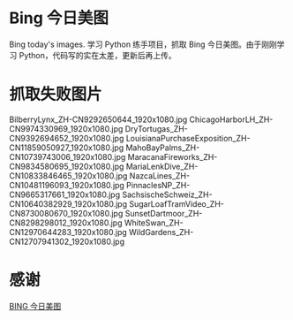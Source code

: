 # Bing 今日美图

Bing today's images. 学习 Python 练手项目，抓取 Bing 今日美图。由于刚刚学习 Python，代码写的实在太差，更新后再上传。

# 抓取失败图片

BilberryLynx_ZH-CN9292650644_1920x1080.jpg
ChicagoHarborLH_ZH-CN9974330969_1920x1080.jpg
DryTortugas_ZH-CN9392694652_1920x1080.jpg
LouisianaPurchaseExposition_ZH-CN11859050927_1920x1080.jpg
MahoBayPalms_ZH-CN10739743006_1920x1080.jpg
MaracanaFireworks_ZH-CN9834580695_1920x1080.jpg
MariaLenkDive_ZH-CN10833846465_1920x1080.jpg
NazcaLines_ZH-CN10481196093_1920x1080.jpg
PinnaclesNP_ZH-CN9665317661_1920x1080.jpg
SachsischeSchweiz_ZH-CN10640382929_1920x1080.jpg
SugarLoafTramVideo_ZH-CN8730080670_1920x1080.jpg
SunsetDartmoor_ZH-CN8298298012_1920x1080.jpg
WhiteSwan_ZH-CN12970644283_1920x1080.jpg
WildGardens_ZH-CN12707941302_1920x1080.jpg

# 感谢

[BING 今日美图](http://bing.plmeizi.com/)
